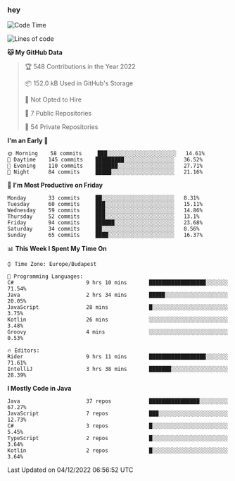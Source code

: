 ### hey

<!--START_SECTION:waka-->
![Code Time](http://img.shields.io/badge/Code%20Time-843%20hrs%203%20mins-blue)

![Lines of code](https://img.shields.io/badge/From%20Hello%20World%20I%27ve%20Written-568%20Thousand%20lines%20of%20code-blue)

**🐱 My GitHub Data** 

> 🏆 548 Contributions in the Year 2022
 > 
> 📦 152.0 kB Used in GitHub's Storage 
 > 
> 🚫 Not Opted to Hire
 > 
> 📜 7 Public Repositories 
 > 
> 🔑 54 Private Repositories  
 > 
**I'm an Early 🐤** 

```text
🌞 Morning    58 commits     ███░░░░░░░░░░░░░░░░░░░░░░   14.61% 
🌆 Daytime    145 commits    █████████░░░░░░░░░░░░░░░░   36.52% 
🌃 Evening    110 commits    ███████░░░░░░░░░░░░░░░░░░   27.71% 
🌙 Night      84 commits     █████░░░░░░░░░░░░░░░░░░░░   21.16%

```
📅 **I'm Most Productive on Friday** 

```text
Monday       33 commits     ██░░░░░░░░░░░░░░░░░░░░░░░   8.31% 
Tuesday      60 commits     ███░░░░░░░░░░░░░░░░░░░░░░   15.11% 
Wednesday    59 commits     ███░░░░░░░░░░░░░░░░░░░░░░   14.86% 
Thursday     52 commits     ███░░░░░░░░░░░░░░░░░░░░░░   13.1% 
Friday       94 commits     ██████░░░░░░░░░░░░░░░░░░░   23.68% 
Saturday     34 commits     ██░░░░░░░░░░░░░░░░░░░░░░░   8.56% 
Sunday       65 commits     ████░░░░░░░░░░░░░░░░░░░░░   16.37%

```


📊 **This Week I Spent My Time On** 

```text
⌚︎ Time Zone: Europe/Budapest

💬 Programming Languages: 
C#                       9 hrs 10 mins       ██████████████████░░░░░░░   71.54% 
Java                     2 hrs 34 mins       █████░░░░░░░░░░░░░░░░░░░░   20.05% 
JavaScript               28 mins             █░░░░░░░░░░░░░░░░░░░░░░░░   3.75% 
Kotlin                   26 mins             ░░░░░░░░░░░░░░░░░░░░░░░░░   3.48% 
Groovy                   4 mins              ░░░░░░░░░░░░░░░░░░░░░░░░░   0.53%

🔥 Editors: 
Rider                    9 hrs 11 mins       ██████████████████░░░░░░░   71.61% 
IntelliJ                 3 hrs 38 mins       ███████░░░░░░░░░░░░░░░░░░   28.39%

```

**I Mostly Code in Java** 

```text
Java                     37 repos            ████████████████░░░░░░░░░   67.27% 
JavaScript               7 repos             ███░░░░░░░░░░░░░░░░░░░░░░   12.73% 
C#                       3 repos             █░░░░░░░░░░░░░░░░░░░░░░░░   5.45% 
TypeScript               2 repos             █░░░░░░░░░░░░░░░░░░░░░░░░   3.64% 
Kotlin                   2 repos             █░░░░░░░░░░░░░░░░░░░░░░░░   3.64%

```



 Last Updated on 04/12/2022 06:56:52 UTC
<!--END_SECTION:waka-->
